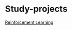 # Study-projects

[Reinforcement Learning](https://github.com/katyanaveka/Study-projects/tree/main/RL)
